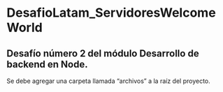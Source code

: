 # DesafioLatam_ServidoresWelcomeWorld

## Desafío número 2 del módulo Desarrollo de backend en Node.

Se debe agregar una carpeta llamada “archivos” a la raíz del proyecto.
